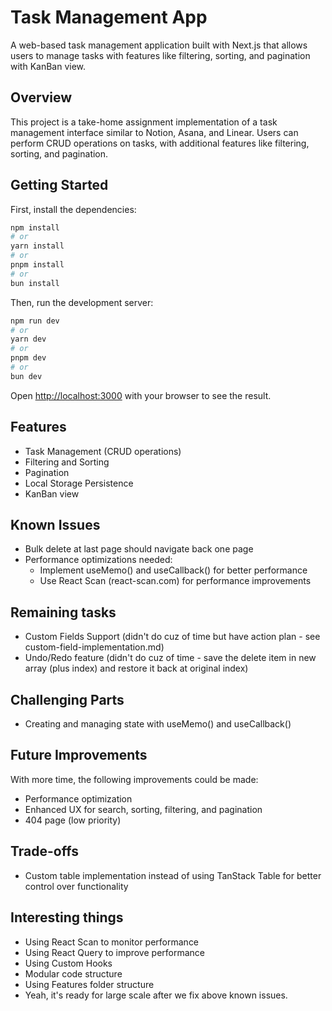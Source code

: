 # Task Management App

A web-based task management application built with Next.js that allows users to manage tasks with features like filtering, sorting, and pagination with KanBan view.

## Overview

This project is a take-home assignment implementation of a task management interface similar to Notion, Asana, and Linear. Users can perform CRUD operations on tasks, with additional features like filtering, sorting, and pagination.

## Getting Started

First, install the dependencies:

```bash
npm install
# or
yarn install
# or
pnpm install
# or
bun install
```

Then, run the development server:

```bash
npm run dev
# or
yarn dev
# or
pnpm dev
# or
bun dev
```

Open [http://localhost:3000](http://localhost:3000) with your browser to see the result.

## Features

- Task Management (CRUD operations)
- Filtering and Sorting
- Pagination
- Local Storage Persistence
- KanBan view
## Known Issues

- Bulk delete at last page should navigate back one page
- Performance optimizations needed:
  - Implement useMemo() and useCallback() for better performance
  - Use React Scan (react-scan.com) for performance improvements

## Remaining tasks
- Custom Fields Support (didn't do cuz of time but have action plan - see custom-field-implementation.md)
- Undo/Redo feature (didn't do cuz of time - save the delete item in new array (plus index) and restore it back at original index)

## Challenging Parts

- Creating and managing state with useMemo() and useCallback()

## Future Improvements

With more time, the following improvements could be made:
- Performance optimization
- Enhanced UX for search, sorting, filtering, and pagination
- 404 page (low priority)

## Trade-offs

- Custom table implementation instead of using TanStack Table for better control over functionality

## Interesting things
- Using React Scan to monitor performance
- Using React Query to improve performance
- Using Custom Hooks
- Modular code structure
- Using Features folder structure
- Yeah, it's ready for large scale after we fix above known issues.
